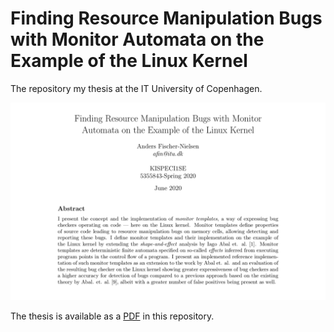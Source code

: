 # Finding Resource Manipulation Bugs with Monitor Automata on the Example of the Linux Kernel

The repository my thesis at the IT University of Copenhagen.

![Frontpage](front.png "Frontpage")

The thesis is available as a [PDF](https://github.com/andersfischernielsen/Finding-Resource-Manipulation-Bugs-with-Monitor-Automata-on-the-Example-of-the-Linux-Kernel/blob/master/report.pdf) in this repository. 
